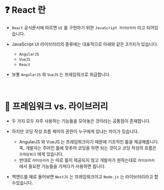 # ❓ React 란
- `React` 공식문서에 따르면 `UI` 를 구현하기 위한 `JavaScript 라이브러리` 라고 되어있습니다.

- JavaScript UI 라이브러리의 종류에는 대표적으로 아래와 같은 3가지가 있습니다.
    - `AngularJS`
    - `VueJS`
    - `React`

- 보통 `AngularJS` 와 `VueJS` 는 프레임워크로 취급합니다.
<br/><br/><br/>


# 🔔 프레임워크 vs. 라이브러리
- 두 가지 모두 자주 사용하는 기능들을 모아놓은 것이라는 공통점이 존재합니다.

- 하지만 코딩 작성 흐름 제어의 권한이 누구에게 있냐는 차이가 있습니다. 
    - AngularJS 와 VueJS 는 프레임워크이기 때문에 기초적인 틀을 제공해줍니다. 즉, 개발자는 주어진 틀에 맞추어 코딩을 하면 되는 것이고 코딩 작성의 흐름은 `프레임워크` 에게 있습니다.
    - 반대로 `라이브러리` 는 따로 틀이 제공되지 않고 개발자가 원하는대로 `라이브러리` 에서 필요한 기능들을 가져다가 사용하면 됩니다.

- 백엔드를 예로 들어보면 `NestJS` 는 프레임워크이고 `Node.js` 는 라이브러리라고 할수있습니다. 